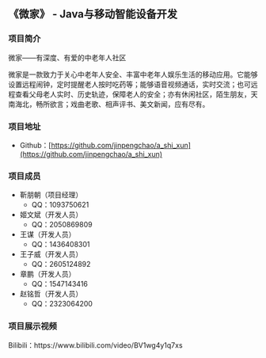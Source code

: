 ## 《微家》 - Java与移动智能设备开发


### 项目简介

微家——有深度、有爱的中老年人社区

微家是一款致力于关心中老年人安全、丰富中老年人娱乐生活的移动应用。它能够设置远程闹钟，定时提醒老人按时吃药等；能够语音视频通话，实时交流；也可远程查看父母老人实时、历史轨迹，保障老人的安全；亦有休闲社区，陌生朋友，天南海北，畅所欲言；戏曲老歌、相声评书、美文新闻，应有尽有。



### 项目地址
- Github：[https://github.com/jinpengchao/a_shi_xun](https://github.com/jinpengchao/a_shi_xun)

### 项目成员

- 靳朋朝（项目经理）
  - QQ：1093750621
- 姬文斌（开发人员）
  - QQ：2050869809
- 王谋（开发人员）
  - QQ：1436408301
- 王子威（开发人员）
  - QQ：2605124892
- 章鹏（开发人员）
  - QQ：1547143416
- 赵铭哲（开发人员）
  - QQ：2323064200


### 项目展示视频

<p>
  Bilibili：https://www.bilibili.com/video/BV1wg4y1q7xs
</p>